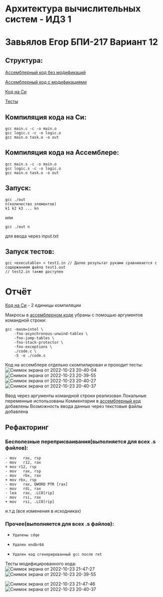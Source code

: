 # Архитектура вычислительных систем - ИДЗ 1
# Завьялов Егор БПИ-217 Вариант 12

## Структура:
[Ассемблерный код без модификаций](asm)

[Ассемблерный код с модификациями](asm_mod)

[Код на Си](c-source)

[Тесты](tests)



## Компиляция кода на Си:
```
gcc main.c -c -o main.o
gcc logic.c -c -o logic.o
gcc main.o task.o -o out
```
## Компиляция кода на Ассемблере:
```
gcc main.s -c -o main.o
gcc logic.s -c -o logic.o
gcc main.o task.o -o out
```
## Запуск:
```
gcc ./out
n(количество элементов)
k1 k2 k3 ... kn
```
или
```
gcc ./out n
```
для ввода через input.txt

## Запуск тестов:
```
gcc <executable> < test1.in // Далее результат руками сравнивается с содержанием файла test1.out
// test2.in также доступен
```
# Отчёт

[Код на Си](c-source) - 2 единицы компиляции

Макросы в [ассемблерном коде](asm) убраны с помощью аргументов командной строки:
```
gcc -masm=intel \
    -fno-asynchronous-unwind-tables \
    -fno-jump-tables \
    -fno-stack-protector \
    -fno-exceptions \
    ./code.c \
    -S -o ./code.s
```
Код на ассемблере отдельно скомпилирован и проходит тесты:
![Снимок экрана от 2022-10-23 20-40-04](https://user-images.githubusercontent.com/76088544/197407274-021ac692-a29f-48ba-807c-8a62044c8e36.png)
![Снимок экрана от 2022-10-23 20-39-55](https://user-images.githubusercontent.com/76088544/197407293-1b8aabf4-b768-47b7-8c4b-bd44188e12ef.png)
<br>
![Снимок экрана от 2022-10-23 20-40-27](https://user-images.githubusercontent.com/76088544/197407297-ec6192e4-f3fc-4746-b064-0f0a877e04ce.png)
![Снимок экрана от 2022-10-23 20-40-37](https://user-images.githubusercontent.com/76088544/197407300-abf78410-5a68-4159-92c8-31c0267661b9.png)

Ввод через аргументы командной строки реализован
Локальные переменные использованы
Комментарии в [ассемблерный код](asm) добавлены 
Возможность ввода данных через текстовые файлы добавлена

## Рефакторинг

###    Бесполезные переприсваивания(выполняется для всех .s файлов):
```
- mov	rax, rsp 						
- mov	r12, rax 
+ mov r12, rsp
- mov	rax, rsp 					
- mov	rbx, rax
+ mov rbx, rsp
- mov	rax, QWORD PTR [rax] 
- mov	rdi, rax
- lea	rax, .LC0[rip] 
- mov	rsi, rax
+ mov	rsi, .LC0[rip] 
```	  
и.т.д (все изменения в исходниках)
###    Прочее(выполняется для всех .s файлов):
*     Удалены cdqe
*     Удален endbr64
*     Удален код сгенерированный gcc после ret

Тесты модифицированного кода:
![Снимок экрана от 2022-10-23 21-47-27](https://user-images.githubusercontent.com/76088544/197410151-4ffa62e2-5d5e-410a-8b7e-32d218c3e010.png)
![Снимок экрана от 2022-10-23 20-39-55](https://user-images.githubusercontent.com/76088544/197407293-1b8aabf4-b768-47b7-8c4b-bd44188e12ef.png)

![Снимок экрана от 2022-10-23 21-47-46](https://user-images.githubusercontent.com/76088544/197410163-59f60266-8369-483b-abcb-8f8d5e63396c.png)
![Снимок экрана от 2022-10-23 20-40-37](https://user-images.githubusercontent.com/76088544/197407300-abf78410-5a68-4159-92c8-31c0267661b9.png)
